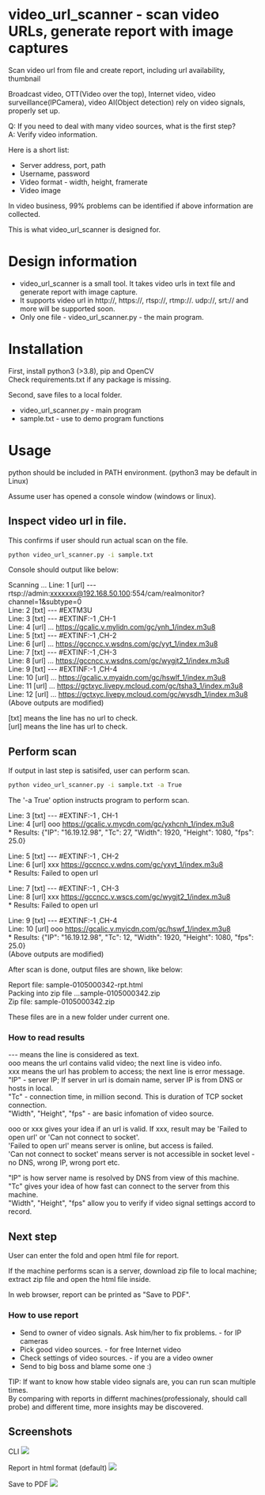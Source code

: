 # video_url_scanner - scan video URLs, generate report with image captures
Scan video url from file and create report, including url availability, thumbnail

Broadcast video, OTT(Video over the top),  Internet video, video surveillance(IPCamera), video AI(Object detection) rely on video signals, properly set up.

Q: If you need to deal with many video sources, what is the first step?</br>
A: Verify video information. 

Here is a short list:

* Server address, port, path
* Username, password
* Video format - width, height, framerate
* Video image

In video business, 99% problems can be identified if above information are collected.

This is what video_url_scanner is designed for.


# Design information
* video_url_scanner is a small tool. It takes video urls in text file and generate report with image capture.
* It supports video url in http://, https://, rtsp://, rtmp://. udp://, srt:// and more will be supported soon.
* Only one file - video_url_scanner.py - the main program. 


# Installation

First, install python3 (>3.8), pip and OpenCV</br>
Check requirements.txt if any package is missing.

Second, save files to a local folder. 
* video_url_scanner.py - main program
* sample.txt - use to demo program functions


# Usage

python should be included in PATH environment. (python3 may be default in Linux)

Assume user has opened a console window (windows or linux).

## Inspect video url in file.
This confirms if user should run actual scan on the file.

```Bash
python video_url_scanner.py -i sample.txt
```

Console should output like below:

 Scanning ...
Line:    1 [url] --- rtsp://admin:xxxxxxx@192.168.50.100:554/cam/realmonitor?channel=1&subtype=0</br>
Line:    2 [txt] --- #EXTM3U</br>
Line:    3 [txt] --- #EXTINF:-1 ,CH-1</br>
Line:    4 [url] ... https://gcalic.v.mylidn.com/gc/ynh_1/index.m3u8</br>
Line:    5 [txt] --- #EXTINF:-1 ,CH-2</br>
Line:    6 [url] ... https://gccncc.v.wsdns.com/gc/yyt_1/index.m3u8</br>
Line:    7 [txt] --- #EXTINF:-1 ,CH-3</br>
Line:    8 [url] ... https://gccncc.v.wsdns.com/gc/wygjt2_1/index.m3u8</br>
Line:    9 [txt] --- #EXTINF:-1 ,CH-4</br>
Line:   10 [url] ... https://gcalic.v.myaidn.com/gc/hswlf_1/index.m3u8</br>
Line:   11 [url] ... https://gctxyc.livepy.mcloud.com/gc/tsha3_1/index.m3u8</br>
Line:   12 [url] ... https://gctxyc.livepy.mcloud.com/gc/wysdh_1/index.m3u8</br>
(Above outputs are modified)

[txt] means the line has no url to check.</br>
[url] means the line has url to check.



## Perform scan
If output in last step is satisifed, user can perform scan.


```Bash
python video_url_scanner.py -i sample.txt -a True
```

The '-a True' option instructs program to perform scan.


Line:    3 [txt] --- #EXTINF:-1 , CH-1</br>
Line:    4 [url] ooo https://gcalic.v.mycdn.com/gc/yxhcnh_1/index.m3u8</br>
                       * Results: {"IP": "16.19.12.98", "Tc": 27, "Width": 1920, "Height": 1080, "fps": 25.0}</br>
                       
Line:    5 [txt] --- #EXTINF:-1 , CH-2</br>
Line:    6 [url] xxx https://gccncc.v.wdns.com/gc/yxyt_1/index.m3u8</br>
                       * Results: Failed to open url</br>
                       
Line:    7 [txt] --- #EXTINF:-1 , CH-3</br>
Line:    8 [url] xxx https://gccncc.v.wscs.com/gc/wygjt2_1/index.m3u8</br>
                       * Results: Failed to open url</br>
                       
Line:    9 [txt] --- #EXTINF:-1 ,CH-4</br>
Line:   10 [url] ooo https://gcalic.v.myicdn.com/gc/hswf_1/index.m3u8</br>
                       * Results: {"IP": "16.19.12.98", "Tc": 12, "Width": 1920, "Height": 1080, "fps": 25.0}  </br>
(Above outputs are modified)

After scan is done, output files are shown, like below:

Report file: sample-0105000342-rpt.html</br>
Packing into zip file ...sample-0105000342.zip</br>
Zip file: sample-0105000342.zip</br>

These files are in a new folder under current one.


### How to read results
--- means the line is considered as text.<br/>
ooo means the url contains valid video; the next line is video info.</br>
xxx means the url has problem to access; the next line is error message.</br>
"IP" - server IP; If server in url is domain name, server IP is from DNS or hosts in local.</br>
"Tc" - connection time, in million second. This is duration of TCP socket connection.</br>
"Width", "Height", "fps" - are basic infomation of video source.

ooo or xxx gives your idea if an url is valid. If xxx, result may be 'Failed to open url' or 'Can not connect to socket'.</br>
'Failed to open url' means server is online, but access is failed.</br>
'Can not connect to socket' means server is not accessible in socket level - no DNS, wrong IP, wrong port etc.</br>

"IP" is how server name is resolved by DNS from view of this machine.</br>
"Tc" gives your idea of how fast can connect to the server from this machine.</br>
"Width", "Height", "fps" allow you to verify if video signal settings accord to record.</br>


## Next step
User can enter the fold and open html file for report.

If the machine performs scan is a server,
download zip file to local machine; extract zip file and open the html file inside.

In web browser, report can be printed as "Save to PDF".

### How to use report
* Send to owner of video signals. Ask him/her to fix problems. - for IP cameras
* Pick good video sources. - for free Internet video
* Check settings of video sources. - if you are a video owner
* Send to big boss and blame some one :)

TIP: If want to know how stable video signals are, you can run scan multiple times.</br>
By comparing with reports in differnt machines(professionaly, should call probe) and different time,
more insights may be discovered.


## Screenshots


CLI
![](https://github.com/alexlzb/video_url_scanner/blob/main/img/cli.png)

Report in html format (default)
![](https://github.com/alexlzb/video_url_scanner/blob/main/img/web.png)

Save to PDF
![](https://github.com/alexlzb/video_url_scanner/blob/main/img/topdf.png)

</br>
</br>
